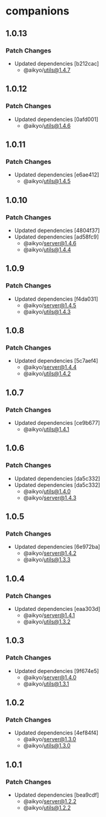 # companions

## 1.0.13

### Patch Changes

- Updated dependencies [b212cac]
  - @aikyo/utils@1.4.7

## 1.0.12

### Patch Changes

- Updated dependencies [0afd001]
  - @aikyo/utils@1.4.6

## 1.0.11

### Patch Changes

- Updated dependencies [e6ae412]
  - @aikyo/utils@1.4.5

## 1.0.10

### Patch Changes

- Updated dependencies [4804f37]
- Updated dependencies [ad58fc9]
  - @aikyo/server@1.4.6
  - @aikyo/utils@1.4.4

## 1.0.9

### Patch Changes

- Updated dependencies [f4da031]
  - @aikyo/server@1.4.5
  - @aikyo/utils@1.4.3

## 1.0.8

### Patch Changes

- Updated dependencies [5c7aef4]
  - @aikyo/server@1.4.4
  - @aikyo/utils@1.4.2

## 1.0.7

### Patch Changes

- Updated dependencies [ce9b677]
  - @aikyo/utils@1.4.1

## 1.0.6

### Patch Changes

- Updated dependencies [da5c332]
- Updated dependencies [da5c332]
  - @aikyo/utils@1.4.0
  - @aikyo/server@1.4.3

## 1.0.5

### Patch Changes

- Updated dependencies [6e972ba]
  - @aikyo/server@1.4.2
  - @aikyo/utils@1.3.3

## 1.0.4

### Patch Changes

- Updated dependencies [eaa303d]
  - @aikyo/server@1.4.1
  - @aikyo/utils@1.3.2

## 1.0.3

### Patch Changes

- Updated dependencies [9f674e5]
  - @aikyo/server@1.4.0
  - @aikyo/utils@1.3.1

## 1.0.2

### Patch Changes

- Updated dependencies [4ef84f4]
  - @aikyo/server@1.3.0
  - @aikyo/utils@1.3.0

## 1.0.1

### Patch Changes

- Updated dependencies [bea9cdf]
  - @aikyo/server@1.2.2
  - @aikyo/utils@1.2.2
